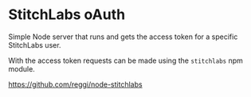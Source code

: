 # StitchLabs oAuth

Simple Node server that runs and gets the access token for a specific StitchLabs user.

With the access token requests can be made using the `stitchlabs` npm module.

https://github.com/reggi/node-stitchlabs
